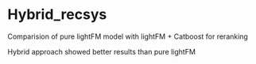 # Hybrid_recsys
Comparision of pure lightFM model with lightFM + Catboost for reranking

Hybrid approach showed better results than pure lightFM

